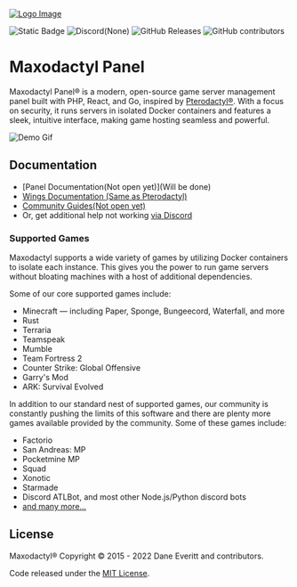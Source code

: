 [![Logo Image]()]()

![Static Badge]()
![Discord(None)]()
![GitHub Releases]()
![GitHub contributors]()

# Maxodactyl Panel

Maxodactyl Panel® is a modern, open-source game server management panel built with PHP, React, and Go, inspired by [Pterodactyl®](https://github.com/pterodactyl/panel). With a focus on security, it runs servers in isolated Docker containers and features a sleek, intuitive interface, making game hosting seamless and powerful.

![Demo Gif]()

## Documentation

* [Panel Documentation(Not open yet)](Will be done)
* [Wings Documentation (Same as Pterodactyl) ](https://pterodactyl.io/wings/1.0/installing.html)
* [Community Guides(Not open yet)]()
* Or, get additional help not working [via Discord]()


### Supported Games

Maxodactyl supports a wide variety of games by utilizing Docker containers to isolate each instance. This gives
you the power to run game servers without bloating machines with a host of additional dependencies.

Some of our core supported games include:

* Minecraft — including Paper, Sponge, Bungeecord, Waterfall, and more
* Rust
* Terraria
* Teamspeak
* Mumble
* Team Fortress 2
* Counter Strike: Global Offensive
* Garry's Mod
* ARK: Survival Evolved

In addition to our standard nest of supported games, our community is constantly pushing the limits of this software
and there are plenty more games available provided by the community. Some of these games include:

* Factorio
* San Andreas: MP
* Pocketmine MP
* Squad
* Xonotic
* Starmade
* Discord ATLBot, and most other Node.js/Python discord bots
* [and many more...](https://github.com/parkervcp/eggs)

## License

Maxodactyl® Copyright © 2015 - 2022 Dane Everitt and contributors.

Code released under the [MIT License](./LICENSE.md).

